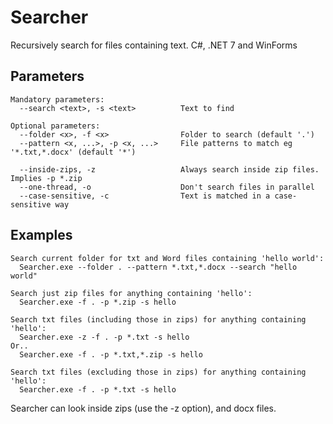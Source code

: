 # Searcher

Recursively search for files containing text. C#, .NET 7 and WinForms

## Parameters

```
Mandatory parameters:
  --search <text>, -s <text>          Text to find

Optional parameters:
  --folder <x>, -f <x>                Folder to search (default '.')
  --pattern <x, ...>, -p <x, ...>     File patterns to match eg '*.txt,*.docx' (default '*')

  --inside-zips, -z                   Always search inside zip files. Implies -p *.zip
  --one-thread, -o                    Don't search files in parallel
  --case-sensitive, -c                Text is matched in a case-sensitive way

```

## Examples

```
Search current folder for txt and Word files containing 'hello world':
  Searcher.exe --folder . --pattern *.txt,*.docx --search "hello world"
  
Search just zip files for anything containing 'hello':
  Searcher.exe -f . -p *.zip -s hello

Search txt files (including those in zips) for anything containing 'hello':
  Searcher.exe -z -f . -p *.txt -s hello
Or..
  Searcher.exe -f . -p *.txt,*.zip -s hello

Search txt files (excluding those in zips) for anything containing 'hello':
  Searcher.exe -f . -p *.txt -s hello

```

Searcher can look inside zips (use the -z option), and docx files.
